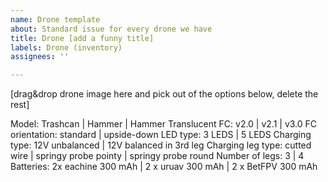 ```yaml
---
name: Drone template
about: Standard issue for every drone we have
title: Drone [add a funny title]
labels: Drone (inventory)
assignees: ''

---
```


[drag&drop drone image here and pick out of the options below, delete the rest]

Model: Trashcan | Hammer | Hammer Translucent 
FC: v2.0 | v2.1 | v3.0
FC orientation: standard | upside-down
LED type: 3 LEDS | 5 LEDS
Charging type: 12V unbalanced | 12V balanced in 3rd leg 
Charging leg type: cutted wire | springy probe pointy | springy probe round
Number of legs: 3 | 4
Batteries: 2x eachine 300 mAh | 2 x uruav 300 mAh | 2 x BetFPV 300 mAh
